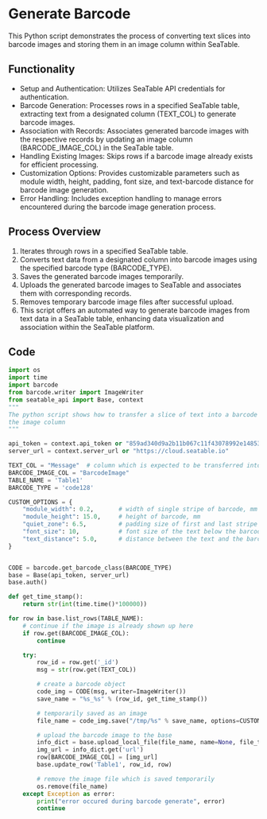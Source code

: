 # Generate Barcode

This Python script demonstrates the process of converting text slices into barcode images and storing them in an image column within SeaTable.

## Functionality

- Setup and Authentication: Utilizes SeaTable API credentials for authentication.
- Barcode Generation: Processes rows in a specified SeaTable table, extracting text from a designated column (TEXT_COL) to generate barcode images.
- Association with Records: Associates generated barcode images with the respective records by updating an image column (BARCODE_IMAGE_COL) in the SeaTable table.
- Handling Existing Images: Skips rows if a barcode image already exists for efficient processing.
- Customization Options: Provides customizable parameters such as module width, height, padding, font size, and text-barcode distance for barcode image generation.
- Error Handling: Includes exception handling to manage errors encountered during the barcode image generation process.

## Process Overview

1. Iterates through rows in a specified SeaTable table.
1. Converts text data from a designated column into barcode images using the specified barcode type (BARCODE_TYPE).
1. Saves the generated barcode images temporarily.
1. Uploads the generated barcode images to SeaTable and associates them with corresponding records.
1. Removes temporary barcode image files after successful upload.
1. This script offers an automated way to generate barcode images from text data in a SeaTable table, enhancing data visualization and association within the SeaTable platform.

## Code

```python
import os
import time
import barcode
from barcode.writer import ImageWriter
from seatable_api import Base, context
"""
The python script shows how to transfer a slice of text into a barcode image and save it into
the image column
"""

api_token = context.api_token or "859ad340d9a2b11b067c11f43078992e14853af5"
server_url = context.server_url or "https://cloud.seatable.io"

TEXT_COL = "Message"  # column which is expected to be transferred into barcode
BARCODE_IMAGE_COL = "BarcodeImage"
TABLE_NAME = 'Table1'
BARCODE_TYPE = 'code128'

CUSTOM_OPTIONS = {
    "module_width": 0.2,       # width of single stripe of barcode, mm
    "module_height": 15.0,     # height of barcode, mm
    "quiet_zone": 6.5,         # padding size of first and last stripe to the image, mm
    "font_size": 10,           # font size of the text below the barcode,pt
    "text_distance": 5.0,      # distance between the text and the barcode, mm
}


CODE = barcode.get_barcode_class(BARCODE_TYPE)
base = Base(api_token, server_url)
base.auth()

def get_time_stamp():
    return str(int(time.time()*100000))

for row in base.list_rows(TABLE_NAME):
    # continue if the image is already shown up here
    if row.get(BARCODE_IMAGE_COL):
        continue

    try:
        row_id = row.get('_id')
        msg = str(row.get(TEXT_COL))

        # create a barcode object
        code_img = CODE(msg, writer=ImageWriter())
        save_name = "%s_%s" % (row_id, get_time_stamp())

        # temporarily saved as an image
        file_name = code_img.save("/tmp/%s" % save_name, options=CUSTOM_OPTIONS)

        # upload the barcode image to the base
        info_dict = base.upload_local_file(file_name, name=None, file_type='image', replace=True)
        img_url = info_dict.get('url')
        row[BARCODE_IMAGE_COL] = [img_url]
        base.update_row('Table1', row_id, row)

        # remove the image file which is saved temporarily
        os.remove(file_name)
    except Exception as error:
        print("error occured during barcode generate", error)
        continue
```
